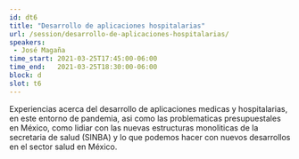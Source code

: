 ```yaml
---
id: dt6
title: "Desarrollo de aplicaciones hospitalarias"
url: /session/desarrollo-de-aplicaciones-hospitalarias/
speakers:
 - José Magaña
time_start: 2021-03-25T17:45:00-06:00
time_end:   2021-03-25T18:30:00-06:00
block: d
slot: t6
---
```


Experiencias acerca del desarrollo de aplicaciones medicas y hospitalarias, en este entorno de pandemia, asi como las problematicas presupuestales en México, como lidiar con las nuevas estructuras monoliticas de la secretaria de salud (SINBA) y lo que podemos hacer con nuevos desarrollos en el sector salud en México.
